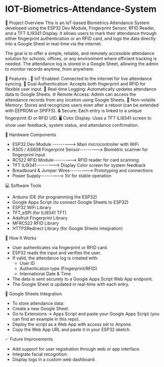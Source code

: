 # IOT-Biometrics-Attendance-System

📌 Project Overview
This is an IoT-based Biometrics Attendance System developed using the ESP32 Dev Module, Fingerprint Sensor, RFID Reader, and a TFT ILI9341 Display. It allows users to mark their attendance through either fingerprint authentication or an RFID card, and logs the data directly into a Google Sheet in real-time via the internet.

The goal is to offer a simple, reliable, and remotely accessible attendance solution for schools, offices, or any environment where efficient tracking is needed. The attendance log is stored in a Google Sheet, allowing the admin to monitor records anytime, from anywhere.

🔧 Features :
📶 IoT-Enabled: Connected to the internet for live attendance syncing.
🛂 Dual Authentication: Accepts both fingerprint and RFID for flexible user input.
🧠 Real-time Logging: Automatically updates attendance data to Google Sheets.
🌐 Remote Access: Admin can access the attendance records from any location using Google Sheets.
💾 Non-volatile Memory: Stores and recognizes users even after a reboot (can be extended with EEPROM or SPIFFS).
🔒 Secure: Each entry is linked to a unique fingerprint ID or RFID UID.
🖥️ Color Display: Uses a TFT ILI9341 screen to show user feedback, system status, and attendance confirmation.

🧰 Hardware Components
- ESP32 Dev Module --------->	Main microcontroller with WiFi
- R305 / AS608 Fingerprint Sensor--------->	Biometric scanner for fingerprint input
- RC522 RFID Module--------->	RFID reader for card scanning
- TFT ILI9341---------> Display	Color screen for system feedback
- Breadboard & Jumper Wires--------->	Prototyping and connections
- Power Supply--------->	5V for stable operation

💻 Software Tools
- Arduino IDE (for programming the ESP32)
- Google Apps Script (to connect Google Sheets to ESP32)
- ESP32 WiFi Library
- TFT_eSPI (for ILI9341 TFT)
- Adafruit Fingerprint Library
- MFRC522 RFID Library
- HTTPSRedirect Library (for Google Sheets integration)

🚀 How It Works
- User authenticates via fingerprint or RFID card.
- ESP32 reads the input and verifies the user.
- If valid, the attendance log is created with:
    * User ID
    * Authentication type (Fingerprint/RFID)
    * International Date & Time
- The data is sent securely to a Google Apps Script Web App endpoint.
- The Google Sheet is updated in real-time with each entry.

📂 Google Sheets Integration
- To store attendance data:
- Create a new Google Sheet.
- Go to Extensions → Apps Script and paste your Google Apps Script (you can find an example in this repo).
- Deploy the script as a Web App with access set to Anyone.
- Copy the Web App URL and paste it in your ESP32 sketch.

✅ Future Improvements
- Add support for user registration through web or app interface.
- Integrate facial recognition.
- Display logs in a custom web dashboard.

